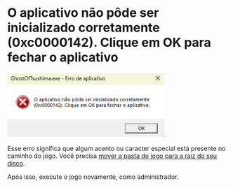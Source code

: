 # O aplicativo não pôde ser inicializado corretamente (0xc0000142). Clique em OK para fechar o aplicativo

![0xc0000142](/assets/erros/0xc0000142.png)

Esse erro significa que algum acento ou caracter especial está presente no caminho do jogo. Você precisa [mover a pasta do jogo para a raiz do seu disco](/root-drive.md).

Após isso, execute o jogo novamente, como administrador.